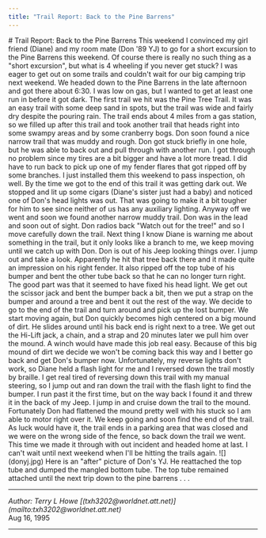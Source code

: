 ```yaml
---
title: "Trail Report: Back to the Pine Barrens"
---
```


<TITLE>Trail Report: Back to the Pine Barrens</TITLE>
# Trail Report: Back to the Pine Barrens
This weekend I convinced my girl friend (Diane) and my room mate
(Don '89 YJ) to go for a short excursion to the Pine Barrens this
weekend.  Of course there is really no such thing as a "short
excursion", but what is 4 wheeling if you never get stuck?  I was
eager to get out on some trails and couldn't wait for our big camping
trip next weekend.  We headed down to the Pine Barrens in the late
afternoon and got there about 6:30.  I was low on gas, but I
wanted to get at least one run in before it got dark.
The first trail we hit was the Pine Tree Trail.  It was
an easy trail with some deep sand in spots, but the trail was
wide and fairly dry despite the pouring rain.  The trail ends
about 4 miles from a gas station, so we filled up after this
trail and took another trail that heads right into some swampy
areas and by some cranberry bogs.
Don soon found a nice narrow trail that was muddy and rough.
Don got stuck briefly in one hole, but he was able to back out
and pull through with another run.  I got through no problem
since my tires are a bit bigger and have a lot more tread.  I
did have to run back to pick up one of my fender flares that
got ripped off by some branches.  I just installed them this
weekend to pass inspection, oh well.
By the time we got to the end of this trail it was getting dark
out.  We stopped and lit up some cigars (Diane's sister just had
a baby) and noticed one of Don's head lights was out.  That was
going to make it a bit tougher for him to see since neither of
us has any auxiliary lighting.
Anyway off we went and soon we found another narrow muddy trail.
Don was in the lead and soon out of sight.  Don radios back "Watch
out for the tree!" and so I move carefully down the trail.  Next
thing I know Diane is warning me about something in the trail,
but it only looks like a branch to me, we keep moving until we
catch up with Don.  Don is out of his Jeep looking things over.
I jump out and take a look.  Apparently he hit that tree back there
and it made quite an impression on his right fender.  It also
ripped off the top tube of his bumper and bent the other tube back
so that he can no longer turn right.  The good part was that it
seemed to have fixed his head light.
We get out the scissor jack and bent the bumper back a bit, then we
put a strap on the bumper and around a tree and bent it out the
rest of the way.  We decide to go to the end of the trail and turn
around and pick up the lost bumper.  We start moving again, but
Don quickly becomes high centered on a big mound of dirt.  He slides
around until his back end is right next to a tree.  We get out the
Hi-Lift jack, a chain, and a strap and 20 minutes later we pull him
over the mound.  A winch would have made this job real easy.
Because of this big mound of dirt we decide we won't be coming
back this way and I better go back and get Don's bumper now.
Unfortunately, my reverse lights don't work, so Diane held a flash 
light for me and I reversed down the trail mostly by braille.  I
get real tired of reversing down this trail with my manual steering,
so I jump out and ran down the trail with the flash light to find
the bumper.  I run past it the first time, but on the way back I
found it and threw it in the back of my Jeep.
I jump in and cruise down the trail to the mound.  Fortunately Don
had flattened the mound pretty well with his stuck so I am able to
motor right over it.  We keep going and soon find the end of the
trail.  As luck would have it, the trail ends in a parking area that
was closed and we were on the wrong side of the fence, so back
down the trail we went.  This time we made it through with out
incident and headed home at last.  I can't wait until next weekend
when I'll be hitting the trails again.
![](donyj.jpg)
Here is an "after" picture of Don's YJ.  He reattached the top
tube and dumped the mangled bottom tube.  The top tube remained
attached until the next trip down to the pine barrens . . .
<HR>
<ADDRESS>
Author: Terry L Howe [(txh3202@worldnet.att.net)](mailto:txh3202@worldnet.att.net)
</ADDRESS>
Aug 16, 1995
<HR>